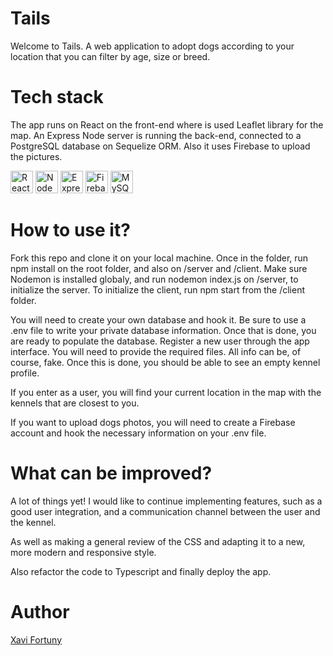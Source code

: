 # Tails
Welcome to Tails. A web application to adopt dogs according to your location that you can filter by age, size or breed.


# Tech stack
The app runs on React on the front-end where is used Leaflet library for the map. 
An Express Node server is running the back-end, connected to a PostgreSQL database on Sequelize ORM.
Also it uses Firebase to upload the pictures.

<a href="https://reactjs.org/" target="_blank" rel="noreferrer"><img src="https://raw.githubusercontent.com/danielcranney/readme-generator/main/public/icons/skills/react-colored.svg" width="36" height="36" alt="React" /></a>
<a href="https://nodejs.org/en/" target="_blank" rel="noreferrer"><img src="https://raw.githubusercontent.com/danielcranney/readme-generator/main/public/icons/skills/nodejs-colored.svg" width="36" height="36" alt="NodeJS" /></a>
<a href="https://expressjs.com/" target="_blank" rel="noreferrer"><img src="https://raw.githubusercontent.com/danielcranney/readme-generator/main/public/icons/skills/express-colored.svg" width="36" height="36" alt="Express" /></a>
 <a href="https://firebase.google.com/" target="_blank" rel="noreferrer"><img src="https://raw.githubusercontent.com/danielcranney/readme-generator/main/public/icons/skills/firebase-colored.svg" width="36" height="36" alt="Firebase" /></a>
<a href="https://www.mysql.com/" target="_blank" rel="noreferrer"><img src="https://raw.githubusercontent.com/danielcranney/readme-generator/main/public/icons/skills/mysql-colored.svg" width="36" height="36" alt="MySQL" /></a>


# How to use it?
Fork this repo and clone it on your local machine. Once in the folder, run npm install on the root folder, and also on /server and /client.
Make sure Nodemon is installed globaly, and run nodemon index.js on /server, to initialize the server.
To initialize the client, run npm start from the /client folder.

You will need to create your own database and hook it. Be sure to use a .env file to write your private database information.
Once that is done, you are ready to populate the database. Register a new user through the app interface. You will need to provide the required files. All info can be, of course, fake.
Once this is done, you should be able to see an empty kennel profile.

If you enter as a user, you will find your current location in the map with the kennels that are closest to you.

If you want to upload dogs photos, you will need to create a Firebase account and hook the necessary information on your .env file.


# What can be improved?
A lot of things yet! I would like to continue implementing features, such as a good user integration, and a communication channel between the user and the kennel.

As well as making a general review of the CSS and adapting it to a new, more modern and responsive style.

Also refactor the code to Typescript and finally deploy the app.

# Author
<a href=www.github/xfortunyi.com> Xavi Fortuny </a>
